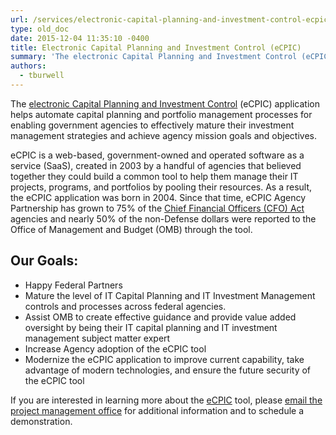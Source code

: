 ```yaml
---
url: /services/electronic-capital-planning-and-investment-control-ecpic/
type: old_doc
date: 2015-12-04 11:35:10 -0400
title: Electronic Capital Planning and Investment Control (eCPIC)
summary: 'The electronic Capital Planning and Investment Control (eCPIC) application helps automate capital planning and portfolio management processes for enabling government agencies to effectively mature their investment management strategies and achieve agency mission goals and objectives. eCPIC is a web-based, government-owned and operated software as a service (SaaS), created in 2003 by a handful of  agencies'
authors:
  - tburwell
---
```


The [electronic Capital Planning and Investment Control](https://www.ecpic.gov/) (eCPIC) application helps automate capital planning and portfolio management processes for enabling government agencies to effectively mature their investment management strategies and achieve agency mission goals and objectives.

eCPIC is a web-based, government-owned and operated software as a service (SaaS), created in 2003 by a handful of  agencies that believed together they could build a common tool to help them manage their IT projects, programs, and portfolios by pooling their resources. As a result, the eCPIC application was born in 2004. Since that time, eCPIC Agency Partnership has grown to 75% of the [Chief Financial Officers (CFO) Act](https://www.congress.gov/bill/101st-congress/house-bill/5687) agencies and nearly 50% of the non-Defense dollars were reported to the Office of Management and Budget (OMB) through the tool.

## Our Goals:

  * Happy Federal Partners
  * Mature the level of IT Capital Planning and IT Investment Management controls and processes across federal agencies.
  * Assist OMB to create effective guidance and provide value added oversight by being their IT capital planning and IT investment management subject matter expert
  * Increase Agency adoption of the eCPIC tool
  * Modernize the eCPIC application to improve current capability, take advantage of modern technologies, and ensure the future security of the eCPIC tool

If you are interested in learning more about the [eCPIC](https://www.ecpic.gov/) tool, please [email the project management office](mailto:ecpic.pmo@gsa.gov) for additional information and to schedule a demonstration.